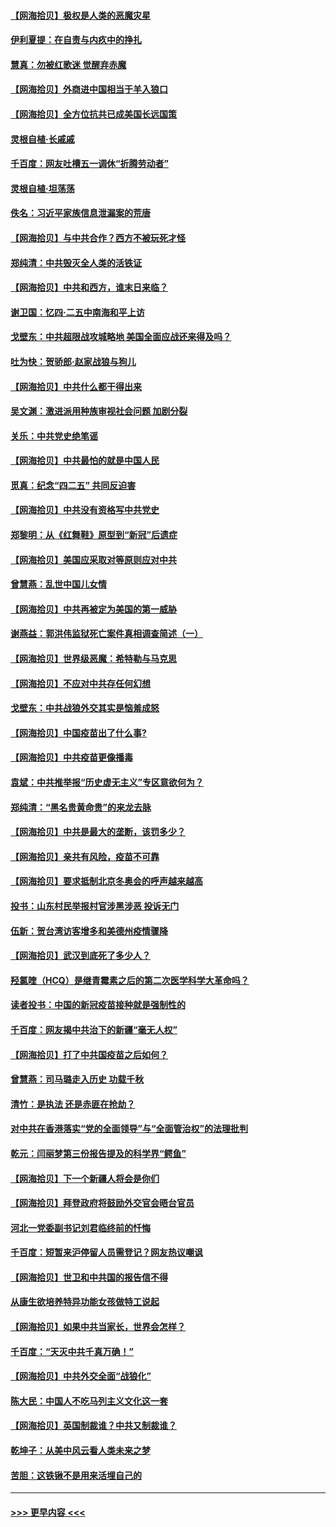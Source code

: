 #### [【网海拾贝】极权是人类的恶魔灾星](../pages/nsc993/n12910697.md?t=04290402) 
#### [伊利夏提：在自责与内疚中的挣扎](../pages/nsc993/n12910493.md?t=04290402) 
#### [慧真：勿被红歌迷 觉醒弃赤魔](../pages/nsc993/n12910485.md?t=04290402) 
#### [【网海拾贝】外商进中国相当于羊入狼口](../pages/nsc993/n12908274.md?t=04290402) 
#### [【网海拾贝】全方位抗共已成美国长远国策](../pages/nsc993/n12906878.md?t=04290402) 
#### [灵根自植‧长戚戚](../pages/nsc993/n12905585.md?t=04290402) 
#### [千百度：网友吐槽五一调休“折腾劳动者”](../pages/nsc993/n12905934.md?t=04290402) 
#### [灵根自植‧坦荡荡](../pages/nsc993/n12905562.md?t=04290402) 
#### [佚名：习近平家族信息泄漏案的荒唐](../pages/nsc993/n12904705.md?t=04290402) 
#### [【网海拾贝】与中共合作？西方不被玩死才怪](../pages/nsc993/n12903873.md?t=04290402) 
#### [郑纯清：中共毁灭全人类的活铁证](../pages/nsc993/n12903785.md?t=04290402) 
#### [【网海拾贝】中共和西方，谁末日来临？](../pages/nsc993/n12903482.md?t=04290402) 
#### [谢卫国：忆四‧二五中南海和平上访](../pages/nsc993/n12902192.md?t=04290402) 
#### [戈壁东：中共超限战攻城略地 美国全面应战还来得及吗？](../pages/nsc993/n12902297.md?t=04290402) 
#### [吐为快：贺骄郎‧赵家战狼与狗儿](../pages/nsc993/n12902280.md?t=04290402) 
#### [【网海拾贝】中共什么都干得出来](../pages/nsc993/n12897500.md?t=04290402) 
#### [吴文渊：激进派用种族审视社会问题 加剧分裂](../pages/nsc993/n12893881.md?t=04290402) 
#### [关乐：中共党史绝笔谣](../pages/nsc993/n12897270.md?t=04290402) 
#### [【网海拾贝】中共最怕的就是中国人民](../pages/nsc993/n12894705.md?t=04290402) 
#### [觅真：纪念“四二五” 共同反迫害](../pages/nsc993/n12894553.md?t=04290402) 
#### [【网海拾贝】中共没有资格写中共党史](../pages/nsc993/n12892231.md?t=04290402) 
#### [郑黎明：从《红舞鞋》原型到“新冠”后遗症](../pages/nsc993/n12890469.md?t=04290402) 
#### [【网海拾贝】美国应采取对等原则应对中共](../pages/nsc993/n12889176.md?t=04290402) 
#### [曾慧燕：乱世中国儿女情](../pages/nsc993/n12887931.md?t=04290402) 
#### [【网海拾贝】中共再被定为美国的第一威胁](../pages/nsc993/n12887580.md?t=04290402) 
#### [谢燕益：郭洪伟监狱死亡案件真相调查简述（一）](../pages/nsc993/n12885648.md?t=04290402) 
#### [【网海拾贝】世界级恶魔：希特勒与马克思](../pages/nsc993/n12884062.md?t=04290402) 
#### [【网海拾贝】不应对中共存任何幻想](../pages/nsc993/n12881460.md?t=04290402) 
#### [戈壁东：中共战狼外交其实是恼羞成怒](../pages/nsc993/n12880392.md?t=04290402) 
#### [【网海拾贝】中国疫苗出了什么事?](../pages/nsc993/n12879124.md?t=04290402) 
#### [【网海拾贝】中共疫苗更像播毒](../pages/nsc993/n12876631.md?t=04290402) 
#### [袁斌：中共推举报“历史虚无主义”专区意欲何为？](../pages/nsc993/n12876530.md?t=04290402) 
#### [郑纯清：“黑名贵黄命贵”的来龙去脉](../pages/nsc993/n12875589.md?t=04290402) 
#### [【网海拾贝】中共是最大的垄断，该罚多少？](../pages/nsc993/n12874006.md?t=04290402) 
#### [【网海拾贝】亲共有风险，疫苗不可靠](../pages/nsc993/n12872224.md?t=04290402) 
#### [【网海拾贝】要求抵制北京冬奥会的呼声越来越高](../pages/nsc993/n12868962.md?t=04290402) 
#### [投书：山东村民举报村官涉黑涉恶 投诉无门](../pages/nsc993/n12869726.md?t=04290402) 
#### [伍新：贺台湾访客增多和美德州疫情骤降](../pages/nsc993/n12865651.md?t=04290402) 
#### [【网海拾贝】武汉到底死了多少人？](../pages/nsc993/n12863707.md?t=04290402) 
#### [羟氯喹（HCQ）是继青霉素之后的第二次医学科学大革命吗？](../pages/nsc993/n12638564.md?t=04290402) 
#### [读者投书：中国的新冠疫苗接种就是强制性的](../pages/nsc993/n12859932.md?t=04290402) 
#### [千百度：网友揭中共治下的新疆“毫无人权”](../pages/nsc993/n12858385.md?t=04290402) 
#### [【网海拾贝】打了中共国疫苗之后如何？](../pages/nsc993/n12857866.md?t=04290402) 
#### [曾慧燕：司马璐走入历史 功载千秋](../pages/nsc993/n12856996.md?t=04290402) 
#### [清竹：是执法 还是赤匪在抢劫？](../pages/nsc993/n12856952.md?t=04290402) 
#### [对中共在香港落实“党的全面领导”与“全面管治权”的法理批判](../pages/nsc993/n12856929.md?t=04290402) 
#### [乾元：闫丽梦第三份报告提及的科学界“鳄鱼”](../pages/nsc993/n12855985.md?t=04290402) 
#### [【网海拾贝】下一个新疆人将会是你们](../pages/nsc993/n12855864.md?t=04290402) 
#### [【网海拾贝】拜登政府将鼓励外交官会晤台官员](../pages/nsc993/n12853615.md?t=04290402) 
#### [河北一党委副书记刘君临终前的忏悔](../pages/nsc993/n12849420.md?t=04290402) 
#### [千百度：短暂来沪停留人员需登记？网友热议嘲讽](../pages/nsc993/n12853497.md?t=04290402) 
#### [【网海拾贝】世卫和中共国的报告信不得](../pages/nsc993/n12850902.md?t=04290402) 
#### [从康生欲培养特异功能女孩做特工说起](../pages/nsc993/n12849289.md?t=04290402) 
#### [【网海拾贝】如果中共当家长，世界会怎样？](../pages/nsc993/n12848436.md?t=04290402) 
#### [千百度：“天灭中共千真万确！”](../pages/nsc993/n12845659.md?t=04290402) 
#### [【网海拾贝】中共外交全面“战狼化”](../pages/nsc993/n12845607.md?t=04290402) 
#### [陈大民：中国人不吃马列主义文化这一套](../pages/nsc993/n12842496.md?t=04290402) 
#### [【网海拾贝】英国制裁谁？中共又制裁谁？](../pages/nsc993/n12840909.md?t=04290402) 
#### [乾坤子：从美中风云看人类未来之梦](../pages/nsc993/n12840590.md?t=04290402) 
#### [苦胆：这铁锹不是用来活埋自己的](../pages/nsc993/n12839512.md?t=04290402) 

----
#### [ >>> 更早内容 <<< ](../indexes/nsc993-earlier.md)
